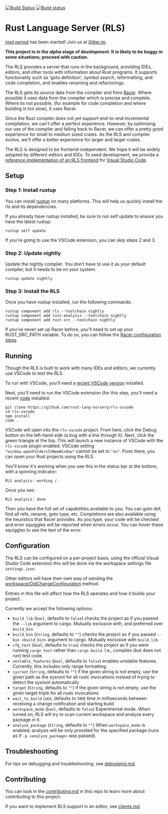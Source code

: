 [![Build Status](https://travis-ci.org/rust-lang-nursery/rls.svg?branch=master)](https://travis-ci.org/rust-lang-nursery/rls) [![Build status](https://ci.appveyor.com/api/projects/status/cxfejvsqnnc1oygs?svg=true)](https://ci.appveyor.com/project/jonathandturner/rls-x6grn)



# Rust Language Server (RLS)

[impl period](https://blog.rust-lang.org/2017/09/18/impl-future-for-rust.html) has been started! Join us at [Gitter.im](https://gitter.im/rust-impl-period/WG-dev-tools-rls).

**This project is in the alpha stage of development. It is likely to be buggy in
some situations; proceed with caution.**

The RLS provides a server that runs in the background, providing IDEs,
editors, and other tools with information about Rust programs. It supports
functionality such as 'goto definition', symbol search, reformatting, and code
completion, and enables renaming and refactorings.

The RLS gets its source data from the compiler and from
[Racer](https://github.com/phildawes/racer). Where possible it uses data from
the compiler which is precise and complete. Where its not possible, (for example
for code completion and where building is too slow), it uses Racer.

Since the Rust compiler does not yet support end-to-end incremental compilation,
we can't offer a perfect experience. However, by optimising our use of the
compiler and falling back to Racer, we can offer a pretty good experience for
small to medium sized crates. As the RLS and compiler evolve, we'll offer a
better experience for larger and larger crates.

The RLS is designed to be frontend-independent. We hope it will be widely
adopted by different editors and IDEs. To seed development, we provide a
[reference implementation of an RLS frontend](https://github.com/rust-lang-nursery/rls-vscode)
for [Visual Studio Code](https://code.visualstudio.com/).


## Setup

### Step 1: Install rustup

You can install [rustup](http://rustup.rs/) on many platforms. This will help us quickly install the
rls and its dependencies.

If you already have rustup installed, be sure to run self update to ensure you have the latest rustup:

```
rustup self update
```

If you're going to use the VSCode extension, you can skip steps 2 and 3.

### Step 2: Update nightly

Update the nightly compiler. You don't have to use it as your default compiler, but it needs to be on your system:

```
rustup update nightly
```

### Step 3: Install the RLS

Once you have rustup installed, run the following commands:

```
rustup component add rls --toolchain nightly
rustup component add rust-analysis --toolchain nightly
rustup component add rust-src --toolchain nightly
```

If you've never set up Racer before, you'll need to set up your RUST_SRC_PATH variable. To do so, 
you can follow the [Racer configuration steps](https://github.com/phildawes/racer#configuration)

## Running

Though the RLS is built to work with many IDEs and editors, we currently use
VSCode to test the RLS.

To run with VSCode, you'll need a 
[recent VSCode version](https://code.visualstudio.com/download) installed.

Next, you'll need to run the VSCode extension (for this step, you'll need a
recent [node](https://nodejs.org/en/) installed:

```
git clone https://github.com/rust-lang-nursery/rls-vscode
cd rls-vscode
npm install
code .
```

VSCode will open into the `rls-vscode` project.  From here, click the Debug
button on the left-hand side (a bug with a line through it). Next, click the
green triangle at the top.  This will launch a new instance of VSCode with the
`rls-vscode` plugin enabled. VSCode setting `"window.openFoldersInNewWindow"`
cannot be set to `"on"`. From there, you can open your Rust projects using
the RLS.

You'll know it's working when you see this in the status bar at the bottom, with
a spinning indicator:

`RLS analysis: working /`

Once you see:

`RLS analysis: done`

Then you have the full set of capabilities available to you.  You can goto def,
find all refs, rename, goto type, etc.  Completions are also available using the
heuristics that Racer provides.  As you type, your code will be checked and
error squiggles will be reported when errors occur.  You can hover these
squiggles to see the text of the error.

## Configuration

The RLS can be configured on a per-project basis, using the official Visual
Studio Code extension this will be done via the workspace settings file
`settings.json`.

Other editors will have their own way of sending the
[workspace/DidChangeConfiguration](https://github.com/Microsoft/language-server-protocol/blob/master/protocol.md#workspace_didChangeConfiguration)
method.

Entries in this file will affect how the RLS operates and how it builds your
project.

Currently we accept the following options:

* `build_lib` (`bool`, defaults to `false`) checks the project as if you passed
  the `--lib` argument to cargo. Mutually exclusive with, and preferred over
  `build_bin`.
* `build_bin` (`String`, defaults to `""`) checks the project as if you passed
  `-- bin <build_bin>` argument to cargo. Mutually exclusive with `build_lib`.
* `cfg_test` (`bool`, defaults to `true`) checks the project as if you were
  running `cargo test` rather than `cargo build`. I.e., compiles (but does not
  run) test code.
* `unstable_features` (`bool`, defaults to `false`) enables unstable features.
  Currently, this includes only range formatting.
* `sysroot` (`String`, defaults to `""`) if the given string is not empty, use
  the given path as the sysroot for all rustc invocations instead of trying to
  detect the sysroot automatically
* `target` (`String`, defaults to `""`) if the given string is not empty, use
  the given target triple for all rustc invocations
* `wait_to_build` (`u64`, defaults to `500`) time in milliseconds between
  receiving a change notification and starting build
* `workspace_mode` (`bool`, defaults to `false`) Experimental mode. When
  turned on, RLS will try to scan current workspace and analyze every package
  in it.
* `analyze_package` (`String`, defaults to `""`) When `workspace_mode` is
  enabled, analysis will be only provided for the specified package (runs as
  if `-p <analyze_package>` was passed).

## Troubleshooting

For tips on debugging and troubleshooting, see [debugging.md](debugging.md).

## Contributing

You can look in the [contributing.md](https://github.com/rust-lang-nursery/rls/blob/master/contributing.md)
in this repo to learn more about contributing to this project.

If you want to implement RLS support in an editor, see [clients.md](clients.md).
